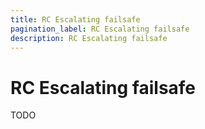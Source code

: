 ```yaml
---
title: RC Escalating failsafe
pagination_label: RC Escalating failsafe
description: RC Escalating failsafe
---
```


# RC Escalating failsafe

TODO
